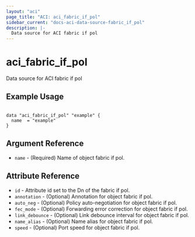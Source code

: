 ```yaml
---
layout: "aci"
page_title: "ACI: aci_fabric_if_pol"
sidebar_current: "docs-aci-data-source-fabric_if_pol"
description: |-
  Data source for ACI fabric if pol
---
```


# aci_fabric_if_pol #
Data source for ACI fabric if pol

## Example Usage ##

```hcl

data "aci_fabric_if_pol" "example" {
  name  = "example"
}

```


## Argument Reference ##
* `name` - (Required) Name of object fabric if pol.

## Attribute Reference

* `id` - Attribute id set to the Dn of the fabric if pol.
* `annotation` - (Optional) Annotation for object fabric if pol.
* `auto_neg` - (Optional) Policy auto-negotiation for object fabric if pol.
* `fec_mode` - (Optional) Forwarding error correction for object fabric if pol.
* `link_debounce` - (Optional) Link debounce interval for object fabric if pol.
* `name_alias` - (Optional) Name alias for object fabric if pol.
* `speed` - (Optional) Port speed for object fabric if pol.
